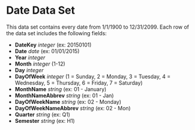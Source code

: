 # Date Data Set

This data set contains every date from 1/1/1900 to 12/31/2099. Each row of the data set includes the following fields:

* **DateKey**	*integer* (ex: 20150101)
* **Date** *date*	  (ex: 01/01/2015)
* **Year** *integer*
* **Month** *integer* (1-12)
* **Day** *integer*
* **DayOfWeek**	*integer* (1 = Sunday, 2 = Monday, 3 = Tuesday, 4 = Wednesday, 5 = Thursday, 6 = Friday, 7 = Saturday)
* **MonthName**	*string*  (ex: 01 - January)
* **MonthNameAbbrev**	*string*  (ex: 01 - Jan)
* **DayOfWeekName**	*string*  (ex: 02 - Monday)
* **DayOfWeekNameAbbrev** *string*  (ex: 02 - Mon)
* **Quarter**	*string*  (ex: Q1)
* **Semester** *string*  (ex: H1)
